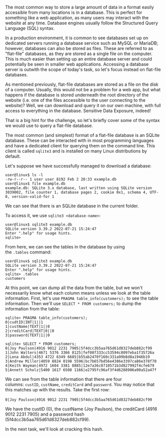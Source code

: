 The most common way to store a large amount of data in a format easily accessible from many locations is in a database. This is perfect for something like a web application, as many users may interact with the website at any time. Database engines usually follow the Structured Query Language (SQL) syntax.  

In a production environment, it is common to see databases set up on dedicated servers running a database service such as MySQL or MariaDB; however, databases can also be stored as files. These are referred to as "flat-file" databases, as they are stored as a single file on the computer. This is much easier than setting up an entire database server and could potentially be seen in smaller web applications. Accessing a database server is outwith the scope of today's task, so let's focus instead on flat-file databases.

As mentioned previously, flat-file databases are stored as a file on the disk of a computer. Usually, this would not be a problem for a web app, but what happens if the database is stored underneath the root directory of the website (i.e. one of the files accessible to the user connecting to the website)? Well, we can download and query it on our own machine, with full access to everything in the database. Sensitive Data Exposure, indeed!

That is a big hint for the challenge, so let's briefly cover some of the syntax we would use to query a flat-file database.

The most common (and simplest) format of a flat-file database is an SQLite database. These can be interacted with in most programming languages and have a dedicated client for querying them on the command line. This client is called `sqlite3` and is installed on many Linux distributions by default.  

Let's suppose we have successfully managed to download a database:
```
user@linux$ ls -l 
-rw-r--r-- 1 user user 8192 Feb 2 20:33 example.db 
user@linux$ file example.db 
example.db: SQLite 3.x database, last written using SQLite version 3039002, file counter 1, database pages 2, cookie 0x1, schema 4, UTF-8, version-valid-for 1
```

We can see that there is an SQLite database in the current folder.

To access it, we use `sqlite3 <database-name>`:
```
user@linux$ sqlite3 example.db 
SQLite version 3.39.2 2022-07-21 15:24:47 
Enter ".help" for usage hints. 
sqlite>
```

From here, we can see the tables in the database by using the `.tables` command:
```
user@linux$ sqlite3 example.db 
SQLite version 3.39.2 2022-07-21 15:24:47 
Enter ".help" for usage hints. 
sqlite> .tables 
customers
```

At this point, we can dump all the data from the table, but we won't necessarily know what each column means unless we look at the table information. First, let's use `PRAGMA table_info(customers);` to see the table information. Then we'll use `SELECT * FROM customers;` to dump the information from the table:
```
sqlite> PRAGMA table_info(customers); 
0|cudtID|INT|1||1 
1|custName|TEXT|1||0 
2|creditCard|TEXT|0||0 
3|password|TEXT|1||0 

sqlite> SELECT * FROM customers; 
0|Joy Paulson|4916 9012 2231 7905|5f4dcc3b5aa765d61d8327deb882cf99 
1|John Walters|4671 5376 3366 8125|fef08f333cc53594c8097eba1f35726a 
2|Lena Abdul|4353 4722 6349 6685|b55ab2470f160c331a99b8d8a1946b19 
3|Andrew Miller|4059 8824 0198 5596|bc7b657bd56e4386e3397ca86e378f70 
4|Keith Wayman|4972 1604 3381 8885|12e7a36c0710571b3d827992f4cfe679 
5|Annett Scholz|5400 1617 6508 1166|e2795fc96af3f4d6288906a90a52a47f
```

We can see from the table information that there are four columns: `custID`, `custName`, `creditCard` and `password`. You may notice that this matches up with the results. Take the first row:

`0|Joy Paulson|4916 9012 2231 7905|5f4dcc3b5aa765d61d8327deb882cf99   `   

We have the custID (0), the custName (Joy Paulson), the creditCard (4916 9012 2231 7905) and a password hash (5f4dcc3b5aa765d61d8327deb882cf99).

In the next task, we'll look at cracking this hash.